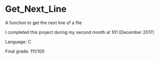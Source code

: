 # Get_Next_Line
A function to get the next line of a file

I completed this project during my second month at 101 (December 2017)

Language: C

Final grade: 111/100
